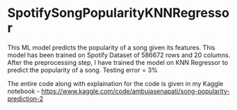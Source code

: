 # SpotifySongPopularityKNNRegressor
 This ML model predicts the popularity of a song given its features.
 This model has been trained on Spotify Dataset of 586672 rows and 20 columns.
 After the preprocessing step, I have trained the model on KNN Regressor to predict the popularity of a song.
Testing error = 3%

The entire code along with explaination for the code is given in my Kaggle notebook - https://www.kaggle.com/code/ambujasenapati/song-popularity-prediction-2
 
 
